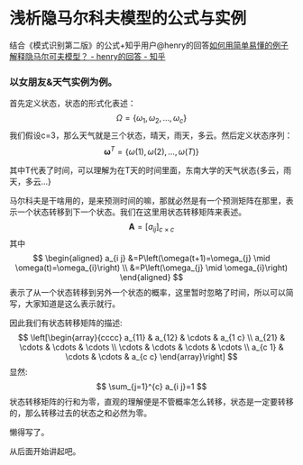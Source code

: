 # 浅析隐马尔科夫模型的公式与实例

结合《模式识别第二版》的公式+知乎用户@henry的回答[如何用简单易懂的例子解释隐马尔可夫模型？ - henry的回答 - 知乎 ](https://www.zhihu.com/question/20962240/answer/64187492)

### 以女朋友&天气实例为例。

首先定义状态，状态的形式化表述：
$$
\Omega=\left\{\omega_{1}, \omega_{2}, \ldots, \omega_{c}\right\}
$$
我们假设c=3，那么天气就是三个状态，晴天，雨天，多云。然后定义状态序列：
$$
\boldsymbol{\omega}^{T}=\{\omega(1), \omega(2), \ldots, \omega(T)\}
$$

其中T代表了时间，可以理解为在T天的时间里面，东南大学的天气状态{多云，雨天，多云...}

马尔科夫是干啥用的，是来预测时间的嘛，那就必然是有一个预测矩阵在那里，表示一个状态转移到下一个状态。我们在这里用状态转移矩阵来表述。
$$
\mathbf{A}=\left[a_{i j}\right]_{c \times c}
$$
其中
$$
\begin{aligned}
a_{i j} &=P\left(\omega(t+1)=\omega_{j} \mid \omega(t)=\omega_{i}\right) \\
&=P\left(\omega_{j} \mid \omega_{i}\right)
\end{aligned}
$$
表示了从一个状态转移到另外一个状态的概率，这里暂时忽略了时间，所以可以简写，大家知道是这么表示就行。

因此我们有状态转移矩阵的描述:
$$
\left[\begin{array}{cccc}
a_{11} & a_{12} & \cdots & a_{1 c} \\
a_{21} & \cdots & \cdots & \cdots \\
\cdots & \cdots & \cdots & \cdots \\
a_{c 1} & \cdots & \cdots & a_{c c}
\end{array}\right]
$$
显然:
$$
\sum_{j=1}^{c} a_{i j}=1
$$
状态转移矩阵的行和为零，直观的理解便是不管概率怎么转移，状态是一定要转移的，那么转移过去的状态之和必然为零。



懒得写了。



从后面开始讲起吧。

